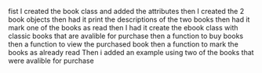 fist I created the book class and added the attributes
then I created the 2 book objects then had it print the descriptions of the two books then had it mark one of the books as read
then I had it create the ebook class with classic books that are avalible for purchase then a function to buy books then a function to view the purchased book then a function to mark the books as already read
Then i added an example using two of the books that were avalible for purchase
